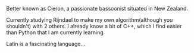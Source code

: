 Better known as Cieron, a passionate bassoonist situated in New Zealand.

Currently studying Rijndael to make my own algorithm(although you shouldn't) with 2 others. I already know a bit of C++, which I find easier than Python that I am currently learning.


Latin is a fascinating language...
